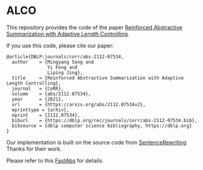 # ALCO
This repository provides the code of the paper [Reinforced Abstractive Summarization with Adaptive Length Controlling](https://arxiv.org/abs/2112.07534v2).

If you use this code, please cite our paper:
```
@article{DBLP:journals/corr/abs-2112-07534,
  author    = {Mingyang Song and
               Yi Feng and
               Liping Jing},
  title     = {Reinforced Abstractive Summarization with Adaptive Length Controlling},
  journal   = {CoRR},
  volume    = {abs/2112.07534},
  year      = {2021},
  url       = {https://arxiv.org/abs/2112.07534v2},
  eprinttype = {arXiv},
  eprint    = {2112.07534},
  biburl    = {https://dblp.org/rec/journals/corr/abs-2112-07534.bib},
  bibsource = {dblp computer science bibliography, https://dblp.org}
}
```

Our implementation is built on the source code from [SentenceRewriting](https://arxiv.org/abs/1805.11080). Thanks for their work.

Please refer to this [FastAbs](https://github.com/ChenRocks/fast_abs_rl) for details.
